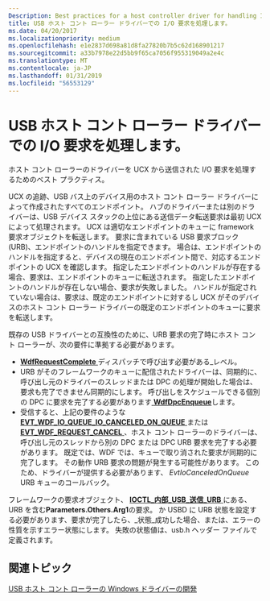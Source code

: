 ```yaml
---
Description: Best practices for a host controller driver for handling I/O requests sent by UCX.
title: USB ホスト コント ローラー ドライバーでの I/O 要求を処理します。
ms.date: 04/20/2017
ms.localizationpriority: medium
ms.openlocfilehash: e1e2837d698a81d8fa27820b7b5c62d168901217
ms.sourcegitcommit: a33b7978e22d5bb9f65ca7056f955319049a2e4c
ms.translationtype: MT
ms.contentlocale: ja-JP
ms.lasthandoff: 01/31/2019
ms.locfileid: "56553129"
---
```

# <a name="handle-io-requests-in-a-usb-host-controller-driver"></a>USB ホスト コント ローラー ドライバーでの I/O 要求を処理します。


ホスト コント ローラーのドライバーを UCX から送信された I/O 要求を処理するためのベスト プラクティス。

UCX の追跡、USB バス上のデバイス用のホスト コント ローラー ドライバーによって作成されたすべてのエンドポイント。 ハブのドライバーまたは別のドライバーは、USB デバイス スタックの上位にある送信データ転送要求は最初 UCX によって処理されます。 UCX は適切なエンドポイントのキューに framework 要求オブジェクトを転送します。 要求に含まれている USB 要求ブロック (URB)、エンドポイントのハンドルを指定できます。 場合は、エンドポイントのハンドルを指定すると、デバイスの現在のエンドポイント間で、対応するエンドポイントの UCX を確認します。 指定したエンドポイントのハンドルが存在する場合、要求は、エンドポイントのキューに転送されます。 指定したエンドポイントのハンドルが存在しない場合、要求が失敗しました。 ハンドルが指定されていない場合は、要求は、既定のエンドポイントに対するし UCX がそのデバイスのホスト コント ローラー ドライバーの既定のエンドポイントのキューに要求を転送します。

既存の USB ドライバーとの互換性のために、URB 要求の完了時にホスト コント ローラーが、次の要件に準拠する必要があります。

-  [**WdfRequestComplete** ](https://msdn.microsoft.com/library/windows/hardware/ff549945)ディスパッチで呼び出す必要がある\_レベル。
-   URB がそのフレームワークのキューに配信されたドライバーは、同期的に、呼び出し元のドライバーのスレッドまたは DPC の処理が開始した場合は、要求も完了できません同期的にします。 呼び出しをスケジュールできる個別の DPC に要求を完了する必要があります[ **WdfDpcEnqueue**](https://msdn.microsoft.com/library/windows/hardware/ff547148)します。
-   受信すると、上記の要件のような[ **EVT_WDF_IO_QUEUE_IO_CANCELED_ON_QUEUE** ](https://msdn.microsoft.com/library/windows/hardware/ff541756)または[ **EVT_WDF_REQUEST_CANCEL** ](https://msdn.microsoft.com/library/windows/hardware/ff541817)、ホスト コント ローラーのドライバーは、呼び出し元のスレッドから別の DPC または DPC URB 要求を完了する必要があります。 既定では、WDF では、キューで取り消された要求が同期的に完了します。 その動作 URB 要求の問題が発生する可能性があります。 このため、ドライバーが提供する必要があります、 *EvtIoCanceledOnQueue* URB キューのコールバック。

フレームワークの要求オブジェクト、 [ **IOCTL\_内部\_USB\_送信\_URB** ](https://msdn.microsoft.com/library/windows/hardware/ff537271)にある、URB を含む**Parameters.Others.Arg1**の要求。 か USBD に URB 状態を設定する必要があります、要求が完了したら、\_状態\_成功した場合、または、エラーの性質を示すエラー状態にします。 失敗の状態値は、usb.h ヘッダー ファイルで定義されます。

## <a name="related-topics"></a>関連トピック
[USB ホスト コント ローラーの Windows ドライバーの開発](developing-windows-drivers-for-usb-host-controllers.md)  



